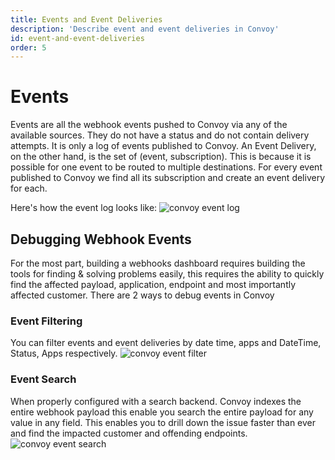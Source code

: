 ```yaml
---
title: Events and Event Deliveries
description: 'Describe event and event deliveries in Convoy'
id: event-and-event-deliveries
order: 5
---
```


# Events
Events are all the webhook events pushed to Convoy via any of the available sources. They do not have a status and do not contain delivery attempts. It is only a log of events published to Convoy. An Event Delivery, on the other hand, is the set of (event, subscription). This is because it is possible for one event to be routed to multiple destinations. For every event published to Convoy we find all its subscription and create an event delivery for each.

Here's how the event log looks like:
![convoy event log](/docs-assets/event-log.png)

## Debugging Webhook Events
For the most part, building a webhooks dashboard requires building the tools for finding & solving problems easily, this requires the ability to quickly find the affected payload, application, endpoint and most importantly affected customer. There are 2 ways to debug events in Convoy


### Event Filtering
You can filter events and event deliveries by date time, apps and DateTime, Status, Apps respectively. 
![convoy event filter](/docs-assets/event-filter.png)

### Event Search
When properly configured with a search backend. Convoy indexes the entire webhook payload this enable you search the entire payload for any value in any field. This enables you to drill down the issue faster than ever and find the impacted customer and offending endpoints.
![convoy event search](/docs-assets/event-search.png)
